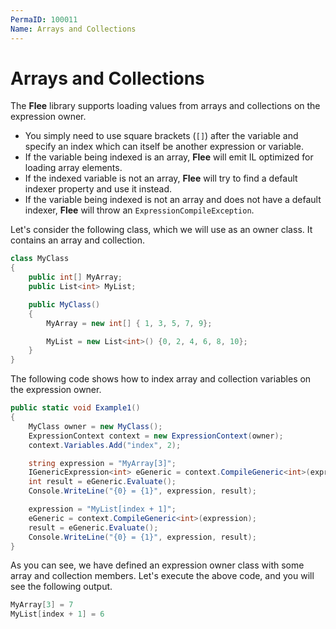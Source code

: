```yaml
---
PermaID: 100011
Name: Arrays and Collections
---
```


# Arrays and Collections

The **Flee** library supports loading values from arrays and collections on the expression owner. 

 - You simply need to use square brackets (`[]`) after the variable and specify an index which can itself be another expression or variable. 
 - If the variable being indexed is an array, **Flee** will emit IL optimized for loading array elements. 
 - If the indexed variable is not an array, **Flee** will try to find a default indexer property and use it instead. 
 - If the variable being indexed is not an array and does not have a default indexer, **Flee** will throw an `ExpressionCompileException`.

Let's consider the following class, which we will use as an owner class. It contains an array and collection.

```csharp
class MyClass
{
    public int[] MyArray;
    public List<int> MyList;

    public MyClass()
    {
        MyArray = new int[] { 1, 3, 5, 7, 9};

        MyList = new List<int>() {0, 2, 4, 6, 8, 10};
    }
}
```

The following code shows how to index array and collection variables on the expression owner.

```csharp
public static void Example1()
{
    MyClass owner = new MyClass();
    ExpressionContext context = new ExpressionContext(owner);
    context.Variables.Add("index", 2);

    string expression = "MyArray[3]";
    IGenericExpression<int> eGeneric = context.CompileGeneric<int>(expression);
    int result = eGeneric.Evaluate();
    Console.WriteLine("{0} = {1}", expression, result);

    expression = "MyList[index + 1]";
    eGeneric = context.CompileGeneric<int>(expression);
    result = eGeneric.Evaluate();
    Console.WriteLine("{0} = {1}", expression, result);
}
```

As you can see, we have defined an expression owner class with some array and collection members. Let's execute the above code, and you will see the following output.

```csharp
MyArray[3] = 7
MyList[index + 1] = 6
``` 
